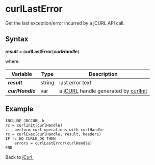# curlLastError

<PageHeader />

Get the last exception/error incurred by a jCURL API call.

## Syntax

***result*** = **curlLastError**(***curlHandle***)

where:

| Variable | Type | Description |
|--|--|--|
***result*** | string | last error text
***curlHandle*** | var | a [jCURL](./../README.md) handle generated by [curlInit](./../curlInit/README.md)

## Example

```
INCLUDE JBCCURL.h
rc = curlInit(curlHandle)
... perform curl operations with curlHandle
rc = curlExec(curlHandle, result, headers)
IF rc EQ CURLE_OK THEN
    errors = curlLastError(curlHandle)
END
```

Back to [jCurl.](./../README.md)

<PageFooter />
